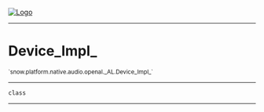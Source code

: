 
[![Logo](../../../../../../../images/logo.png)](../../../../../../../api/index.html)

---



<h1>Device_Impl_</h1>
<small>`snow.platform.native.audio.openal._AL.Device_Impl_`</small>



---

`class`

---

&nbsp;
&nbsp;


